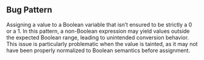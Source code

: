 ## Bug Pattern

Assigning a value to a Boolean variable that isn’t ensured to be strictly a 0 or a 1. In this pattern, a non-Boolean expression may yield values outside the expected Boolean range, leading to unintended conversion behavior. This issue is particularly problematic when the value is tainted, as it may not have been properly normalized to Boolean semantics before assignment.
